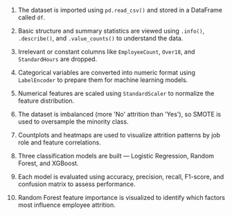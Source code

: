 1. The dataset is imported using `pd.read_csv()` and stored in a DataFrame called `df`.

2. Basic structure and summary statistics are viewed using `.info()`, `.describe()`, and `.value_counts()` to understand the data.

3. Irrelevant or constant columns like `EmployeeCount`, `Over18`, and `StandardHours` are dropped.

4.  Categorical variables are converted into numeric format using `LabelEncoder` to prepare them for machine learning models.

5.  Numerical features are scaled using `StandardScaler` to normalize the feature distribution.

6.  The dataset is imbalanced (more 'No' attrition than 'Yes'), so SMOTE is used to oversample the minority class.

7. Countplots and heatmaps are used to visualize attrition patterns by job role and feature correlations.

8. Three classification models are built — Logistic Regression, Random Forest, and XGBoost.

9.  Each model is evaluated using accuracy, precision, recall, F1-score, and confusion matrix to assess performance.

10.  Random Forest feature importance is visualized to identify which factors most influence employee attrition.

